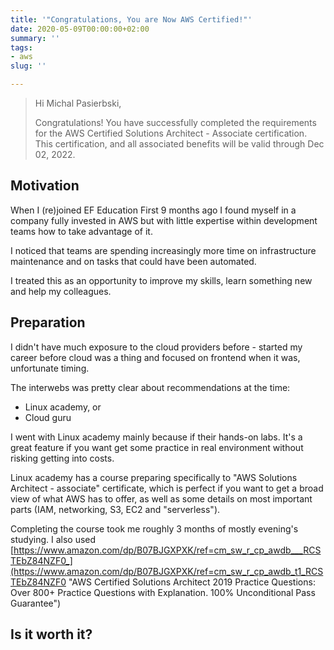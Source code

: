 ```yaml
---
title: '"Congratulations, You are Now AWS Certified!"'
date: 2020-05-09T00:00:00+02:00
summary: ''
tags:
- aws
slug: ''

---
```

> Hi Michal Pasierbski,
>
> Congratulations! You have successfully completed the requirements for the AWS Certified Solutions Architect - Associate certification. This certification, and all associated benefits will be valid through Dec 02, 2022.

## Motivation

When I (re)joined EF Education First 9 months ago I found myself in a company fully invested in AWS but with little expertise within development teams how to take advantage of it.

I noticed that teams are spending increasingly more time on infrastructure maintenance and on tasks that could have been automated.

I treated this as an opportunity to improve my skills, learn something new and help my colleagues.

## Preparation

I didn't have much exposure to the cloud providers before - started my career before cloud was a thing and focused on frontend when it was, unfortunate timing.

The interwebs was pretty clear about recommendations at the time:

* Linux academy, or
* Cloud guru

I went with Linux academy mainly because if their hands-on labs. It's a great feature if you want get some practice in real environment without risking getting into costs.

Linux academy has a course preparing specifically to "AWS Solutions Architect - associate" certificate, which is perfect if you want to get a broad view of what AWS has to offer, as well as some details on most important parts (IAM, networking, S3, EC2 and "serverless").

Completing the course took me roughly 3 months of mostly evening's studying. I also used [https://www.amazon.com/dp/B07BJGXPXK/ref=cm_sw_r_cp_awdb___RCSTEbZ84NZF0_](https://www.amazon.com/dp/B07BJGXPXK/ref=cm_sw_r_cp_awdb_t1_RCSTEbZ84NZF0 "AWS Certified Solutions Architect 2019 Practice Questions: Over 800+ Practice Questions with Explanation. 100% Unconditional Pass Guarantee")

## Is it worth it?